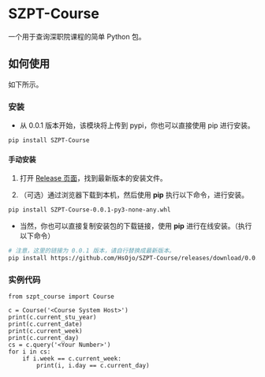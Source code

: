 # SZPT-Course

一个用于查询深职院课程的简单 Python 包。

## 如何使用

如下所示。

### 安装

* 从 0.0.1 版本开始，该模块将上传到 pypi，你也可以直接使用 pip 进行安装。

```bash
pip install SZPT-Course
```

#### 手动安装

1. 打开 [Release 页面](https://github.com/HsOjo/SZPT-Course/releases)，找到最新版本的安装文件。

2. （可选）通过浏览器下载到本机，然后使用 **pip** 执行以下命令，进行安装。

```bash
pip install SZPT-Course-0.0.1-py3-none-any.whl
```

* 当然，你也可以直接复制安装包的下载链接，使用 **pip** 进行在线安装。（执行以下命令）

```bash
# 注意，这里的链接为 0.0.1 版本，请自行替换成最新版本。
pip install https://github.com/HsOjo/SZPT-Course/releases/download/0.0.1/SZPT-Course-0.0.1-py3-none-any.whl
```

### 实例代码

```python3
from szpt_course import Course

c = Course('<Course System Host>')
print(c.current_stu_year)
print(c.current_date)
print(c.current_week)
print(c.current_day)
cs = c.query('<Your Number>')
for i in cs:
    if i.week == c.current_week:
        print(i, i.day == c.current_day)

```
